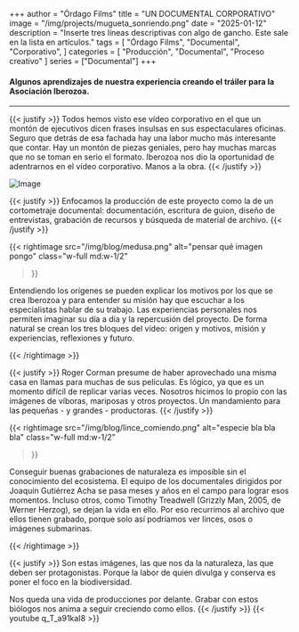 +++
author = "Órdago Films"
title = "UN DOCUMENTAL CORPORATIVO"
image = "/img/projects/mugueta_sonriendo.png"
date = "2025-01-12"
description = "Inserte tres líneas descriptivas con algo de gancho. Este sale en la lista en artículos."
tags = [
    "Órdago Films",
    "Documental",
    "Corporativo",
]
categories = [
    "Producción",
    "Documental",
    "Proceso creativo"
]
series = ["Documental"]
+++

#### Algunos aprendizajes de nuestra experiencia creando el tráiler para la Asociación Iberozoa.
---

{{< justify >}}
Todos hemos visto ese vídeo corporativo en el que un montón de ejecutivos dicen frases insulsas en sus espectaculares oficinas. Seguro que detrás de esa fachada hay una labor mucho más interesante que contar. Hay un montón de piezas geniales, pero hay muchas marcas que no se toman en serio el formato. Iberozoa nos dio la oportunidad de adentrarnos en el vídeo corporativo. Manos a la obra.
{{< /justify >}}

![Image](/img/blog/ojo_reptil.png)

{{< justify >}}
Enfocamos la producción de este proyecto como la de un cortometraje documental: documentación, escritura de guion, diseño de entrevistas, grabación de recursos y búsqueda de material de archivo.
{{< /justify >}}


<!--(w: 1/2, 1/3, 1/4, 1/5)-->
{{< rightimage src="/img/blog/medusa.png" alt="pensar qué imagen pongo" 
    class="w-full md:w-1/2"
>}}
<!--Acompaño este párrafo con foto de origen o foto de bichos?? -->
Entendiendo los orígenes se pueden explicar los motivos por los que se crea Iberozoa y para entender su misión hay que escuchar a los especialistas hablar de su trabajo. Las experiencias personales nos permiten imaginar su día a día y la repercusión del proyecto. De forma natural se crean los tres bloques del vídeo: origen y motivos, misión y experiencias, reflexiones y futuro.

{{< /rightimage >}}

{{< justify >}}
Roger Corman presume de haber aprovechado una misma casa en llamas para muchas de sus películas. Es lógico, ya que es un momento difícil de replicar varias veces. Nosotros hicimos lo propio con las imágenes de víboras, mariposas y otros proyectos. Un mandamiento para las pequeñas - y grandes - productoras.
{{< /justify >}}


{{< rightimage src="/img/blog/lince_comiendo.png" alt="especie bla bla bla" 
    class="w-full md:w-1/2"
>}}

Conseguir buenas grabaciones de naturaleza es imposible sin el conocimiento del ecosistema. El equipo de los documentales dirigidos por Joaquín Gutiérrez Acha se pasa meses y años en el campo para lograr esos momentos. Incluso otros, como Timothy Treadwell (Grizzly Man, 2005, de Werner Herzog), se dejan la vida en ello. Por eso recurrimos al archivo que ellos tienen grabado, porque solo así podríamos ver linces, osos o imágenes submarinas.

{{< /rightimage >}}

{{< justify >}}
Son estas imágenes, las que nos da la naturaleza, las que deben ser protagonistas. Porque la labor de quien divulga y conserva es poner el foco en la biodiversidad.

Nos queda una vida de producciones por delante. Grabar con estos biólogos nos anima a seguir creciendo como ellos.
{{< /justify >}}
{{< youtube q_T_a91kaI8 >}}
